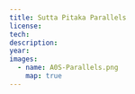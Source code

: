 ```yaml
---
title: Sutta Pitaka Parallels
license: 
tech: 
description: 
year:
images: 
  - name: A0S-Parallels.png
    map: true
---
```


